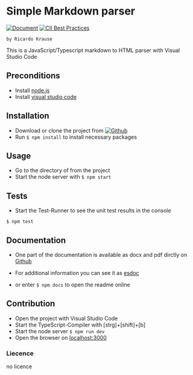 # Simple Markdown parser
[![Document](https://doc.esdoc.org/github.com/thimmy687/Simple-MD2HTML/badge.svg?t=0)](https://doc.esdoc.org/github.com/thimmy687/Simple-MD2HTML) [![CII Best Practices](https://bestpractices.coreinfrastructure.org/projects/933/badge)](https://bestpractices.coreinfrastructure.org/projects/933)

    by Ricardo Krause
    
This is a JavaScript/Typescript markdown to HTML parser with Visual Studio Code


## Preconditions
* Install [node.js](https://nodejs.org/en/)
* Install [visual studio code](https://code.visualstudio.com/)


## Installation
* Download or clone the project from [![Github](https://github.frapsoft.com/social/github.png)](https://github.com/thimmy687/Simple-MD2HTML)
* Run `$ npm install` to install necessary packages

## Usage
* Go to the directory of from the project
* Start the node server with `$ npm start`

## Tests
- Start the Test-Runner to see the unit test results in the console
```
$ npm test
```
## Documentation

* One part of the documentation is available as docx and pdf dirctly on [Github](https://github.com/thimmy687/Simple-MD2HTML)

* For additional information you can see it as [esdoc](https://doc.esdoc.org/github.com/thimmy687/Simple-MD2HTML)

* or enter `$ npm docs` to open the readme online

## Contribution
- Open the project with Visual Studio Code
- Start the TypeScript-Compiler with [strg]+[shift]+[b]
- Start the node server `$ npm run dev`
- Open the browser on [localhost:3000](http://localhost:3000/)

### Liecence
no licence
